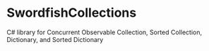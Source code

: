 # SwordfishCollections
C# library for Concurrent Observable Collection, Sorted Collection, Dictionary, and Sorted Dictionary
